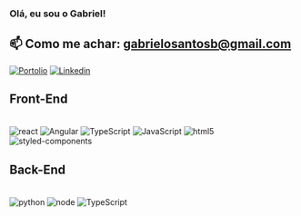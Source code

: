 ### Olá, eu sou o Gabriel!
## 📫 Como me achar: gabrielosantosb@gmail.com

[![Portolio](https://img.shields.io/website?label=PortfolioGabriel.com&style=for-the-badge&url=https://portfoliopessoal-kappa.vercel.app)](https://portfoliopessoal-kappa.vercel.app)
[![Linkedin](https://img.shields.io/badge/LinkedIn-0077B5?style=for-the-badge&logo=linkedin&logoColor=white)](https://www.linkedin.com/in/gabriel-santos-87940a211/)

<!-- ![Gabriel GitHub stats](https://github-readme-stats.vercel.app/api?username=gabrielosantosb&show_icons=true&theme=merko) -->

<!-- ### Tecnologias -->
## Front-End
<div style ="display: inline_block"><br/>
    <img align="center" alt="react" src="https://img.shields.io/badge/React-20232A?style=for-the-badge&logo=react&logoColor=61DAFB"/>
    <img align="center" alt="Angular" src="https://img.shields.io/badge/Angular-DD0031?style=for-the-badge&logo=angular&logoColor=white"/>
    <img align="center" alt="TypeScript" src="https://img.shields.io/badge/TypeScript-007ACC?style=for-the-badge&logo=typescript&logoColor=white"/>
    <img align="center" alt="JavaScript" src="https://img.shields.io/badge/JavaScript-F7DF1E?style=for-the-badge&logo=javascript&logoColor=black"/>
    <img align="center" alt="html5" src="https://img.shields.io/badge/HTML5-E34F26?style=for-the-badge&logo=html5&logoColor=white"/>
      <img align="center" alt="styled-components" src="https://img.shields.io/badge/styled--components-DB7093?style=for-the-badge&logo=styled-components&logoColor=white"/>

</div>

## Back-End
<div style ="display: inline_block"><br/>
    <img align="center" alt="python" src="https://img.shields.io/badge/Python-14354C?style=for-the-badge&logo=python&logoColor=white"/>
    <img align="center" alt="node" src="https://img.shields.io/badge/Node.js-43853D?style=for-the-badge&logo=node.js&logoColor=white
"/>
    <img align="center" alt="TypeScript" src="https://img.shields.io/badge/MySQL-00000F?style=for-the-badge&logo=mysql&logoColor=white"/>
</div>

